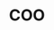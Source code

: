---
draft: false
name: "Francesco De Giorgi"
title: "COO"
avatar: {
    src: "",
    alt: "Francesco De Giorgi"
}
publishDate: "2024-03-19 01:39"
---